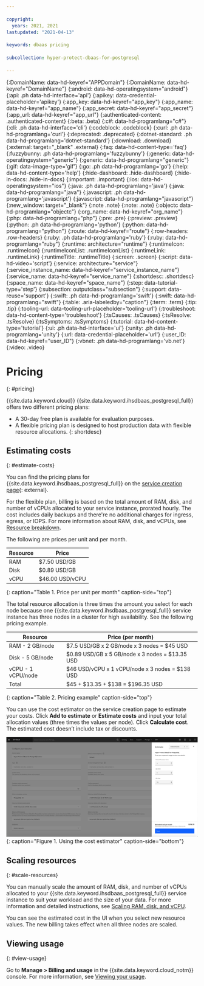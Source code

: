 ```yaml
---

copyright:
  years: 2021, 2021
lastupdated: "2021-04-13"

keywords: dbaas pricing

subcollection: hyper-protect-dbaas-for-postgresql

---
```


{:DomainName: data-hd-keyref="APPDomain"}
{:DomainName: data-hd-keyref="DomainName"}
{:android: data-hd-operatingsystem="android"}
{:api: .ph data-hd-interface='api'}
{:apikey: data-credential-placeholder='apikey'}
{:app_key: data-hd-keyref="app_key"}
{:app_name: data-hd-keyref="app_name"}
{:app_secret: data-hd-keyref="app_secret"}
{:app_url: data-hd-keyref="app_url"}
{:authenticated-content: .authenticated-content}
{:beta: .beta}
{:c#: data-hd-programlang="c#"}
{:cli: .ph data-hd-interface='cli'}
{:codeblock: .codeblock}
{:curl: .ph data-hd-programlang='curl'}
{:deprecated: .deprecated}
{:dotnet-standard: .ph data-hd-programlang='dotnet-standard'}
{:download: .download}
{:external: target="_blank" .external}
{:faq: data-hd-content-type='faq'}
{:fuzzybunny: .ph data-hd-programlang='fuzzybunny'}
{:generic: data-hd-operatingsystem="generic"}
{:generic: data-hd-programlang="generic"}
{:gif: data-image-type='gif'}
{:go: .ph data-hd-programlang='go'}
{:help: data-hd-content-type='help'}
{:hide-dashboard: .hide-dashboard}
{:hide-in-docs: .hide-in-docs}
{:important: .important}
{:ios: data-hd-operatingsystem="ios"}
{:java: .ph data-hd-programlang='java'}
{:java: data-hd-programlang="java"}
{:javascript: .ph data-hd-programlang='javascript'}
{:javascript: data-hd-programlang="javascript"}
{:new_window: target="_blank"}
{:note .note}
{:note: .note}
{:objectc data-hd-programlang="objectc"}
{:org_name: data-hd-keyref="org_name"}
{:php: data-hd-programlang="php"}
{:pre: .pre}
{:preview: .preview}
{:python: .ph data-hd-programlang='python'}
{:python: data-hd-programlang="python"}
{:route: data-hd-keyref="route"}
{:row-headers: .row-headers}
{:ruby: .ph data-hd-programlang='ruby'}
{:ruby: data-hd-programlang="ruby"}
{:runtime: architecture="runtime"}
{:runtimeIcon: .runtimeIcon}
{:runtimeIconList: .runtimeIconList}
{:runtimeLink: .runtimeLink}
{:runtimeTitle: .runtimeTitle}
{:screen: .screen}
{:script: data-hd-video='script'}
{:service: architecture="service"}
{:service_instance_name: data-hd-keyref="service_instance_name"}
{:service_name: data-hd-keyref="service_name"}
{:shortdesc: .shortdesc}
{:space_name: data-hd-keyref="space_name"}
{:step: data-tutorial-type='step'}
{:subsection: outputclass="subsection"}
{:support: data-reuse='support'}
{:swift: .ph data-hd-programlang='swift'}
{:swift: data-hd-programlang="swift"}
{:table: .aria-labeledby="caption"}
{:term: .term}
{:tip: .tip}
{:tooling-url: data-tooling-url-placeholder='tooling-url'}
{:troubleshoot: data-hd-content-type='troubleshoot'}
{:tsCauses: .tsCauses}
{:tsResolve: .tsResolve}
{:tsSymptoms: .tsSymptoms}
{:tutorial: data-hd-content-type='tutorial'}
{:ui: .ph data-hd-interface='ui'}
{:unity: .ph data-hd-programlang='unity'}
{:url: data-credential-placeholder='url'}
{:user_ID: data-hd-keyref="user_ID"}
{:vbnet: .ph data-hd-programlang='vb.net'}
{:video: .video}


# Pricing
{: #pricing}

{{site.data.keyword.cloud}} {{site.data.keyword.ihsdbaas_postgresql_full}} offers two different pricing plans:
- A 30-day free plan is available for evaluation purposes.
- A flexible pricing plan is designed to host production data with flexible resource allocations.
{: shortdesc} 

## Estimating costs
{: #estimate-costs}

You can find the pricing plans for {{site.data.keyword.ihsdbaas_postgresql_full}} on the [service creation page](https://cloud.ibm.com/catalog/services/hyper-protect-dbaas-for-postgresql){: external}.

For the flexible plan, billing is based on the total amount of RAM, disk, and number of vCPUs allocated to your service instance, prorated hourly. The cost includes daily backups and there're no additional charges for ingress, egress, or IOPS. For more information about RAM, disk, and vCPUs, see [Resource breakdown](/docs/hyper-protect-dbaas-for-postgresql?topic=hyper-protect-dbaas-for-postgresql-resources-scaling#resources-breakdown).

The following are prices per unit and per month.

Resource | Price
----------|-----------
RAM | $7.50 USD/GB
Disk | $0.89 USD/GB
vCPU | $46.00 USD/vCPU
{: caption="Table 1. Price per unit per month" caption-side="top"}

The total resource allocation is three times the amount you select for each node because one {{site.data.keyword.ihsdbaas_postgresql_full}} service instance has three nodes in a cluster for high availability. See the following pricing example.

Resource | Price (per month)
----------|-----------
RAM - 2 GB/node | $7.5 USD/GB x 2 GB/node x 3 nodes = $45 USD
Disk - 5 GB/node | $0.89 USD/GB x 5 GB/node x 3 nodes = $13.35 USD
vCPU - 1 vCPU/node | $46 USD/vCPU x 1 vCPU/node x 3 nodes = $138 USD
Total | $45 + $13.35 + $138 = $196.35 USD
{: caption="Table 2. Pricing example" caption-side="top"}

You can use the cost estimator on the service creation page to estimate your costs. Click **Add to estimate** or **Estimate costs** and input your total allocation values (three times the values per node). Click **Calculate cost**. The estimated cost doesn’t include tax or discounts.

![Using the cost estimator](images/postgresql-pricing.png "Using the cost estimator"){: caption="Figure 1. Using the cost estimator" caption-side="bottom"}

## Scaling resources
{: #scale-resources}

You can manually scale the amount of RAM, disk, and number of vCPUs allocated to your {{site.data.keyword.ihsdbaas_postgresql_full}} service instance to suit your workload and the size of your data. For more information and detailed instructions, see [Scaling RAM, disk, and vCPU](/docs/hyper-protect-dbaas-for-postgresql?topic=hyper-protect-dbaas-for-postgresql-resources-scaling).

You can see the estimated cost in the UI when you select new resource values. The new billing takes effect when all three nodes are scaled.

## Viewing usage
{: #view-usage}

Go to **Manage > Billing and usage** in the {{site.data.keyword.cloud_notm}} console. For more information, see [Viewing your usage](/docs/billing-usage?topic=billing-usage-viewingusage).
